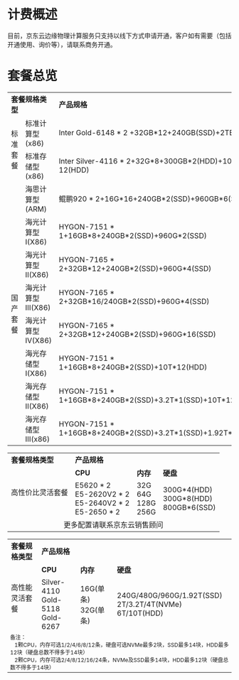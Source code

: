 # 计费概述

目前，京东云边缘物理计算服务只支持以线下方式申请开通，客户如有需要（包括开通使用、询价等），请联系商务开通。

# 套餐总览

<table>
    <tr>
        <td colspan="2"><B>套餐规格类型</B></td> 
        <td ><B>产品规格</B></td> 	
    </tr>
    <tr>   
        <td rowspan="2">标准套餐</td>
		<td >标准计算型(x86)</td>
		<td >Inter Gold-6148 * 2 +32GB*12+240GB(SSD)+2TB(SSD)</td>
    </tr>
	<tr>   
		<td >标准存储型(x86)</td>
		<td >Inter Silver-4116 * 2+32G*8+300GB*2(HDD)+10TB * 12(HDD)</td>
     </tr>
     <tr>   
	  <td rowspan="8">国产套餐</td>
		<td >海思计算型(ARM)</td>
		<td >鲲鹏920 * 2+16G*16+240GB*2(SSD)+960GB*6(SSD)</td>
    </tr>
	<tr>   
		<td >海光计算型 I(X86)</td>
		<td >HYGON-7151 * 1+16GB*8+240GB*2(SSD)+960G*2(SSD)</td>
    </tr>
		<tr>   
		<td >海光计算型 II(X86)</td>
		<td >HYGON-7165 * 2+32GB*12+240GB*2(SSD)+960G*4(SSD)</td>
    </tr>
		<tr>   
		<td >海光计算型 III(X86)</td>
		<td >HYGON-7165 * 2+32GB*16/240GB*2(SSD)+960G*4(SSD)</td>
    </tr>
		<tr>   
		<td >海光计算型 IV(X86)</td>
		<td >HYGON-7165 * 2+32GB*12+240GB*2(SSD)+960G*16(SSD)</td>
    </tr>
		<tr>   
		<td >海光存储型 I(X86)</td>
		<td >HYGON-7151 * 1+16GB*8+240GB*2(SSD)+10T*12(HDD)</td>
    </tr>
		<tr>   
		<td >海光存储型 II(X86)</td>
		<td >HYGON-7151 * 1+16GB*8+240GB*2(SSD)+3.2T*1(SSD)+10T*12(HDD)</td>
    </tr>
		<tr>   
		<td >海光存储型 III(x86)</td>
		<td >HYGON-7151 * 1+16GB*8+240GB*2(SSD)+3.2T*1(SSD)+1.92T*16(HDD)</td>
    </tr>	
</table>


<table>
    <tr>
        <td colspan="1"><B>套餐规格类型</B></td> 
        <td colspan="3"><B>产品规格</B></td> 	
    </tr>
    <tr>   
        <td rowspan="2">高性价比灵活套餐</td>
		<td ><B>CPU</B></td>
	        <td ><B>内存</B></td>
	        <td ><B>硬盘</B></td>
    </tr>
	<tr>   
		<td >E5620 * 2<br>
		E5-2620V2 * 2<br>
		E5-2640V2 * 2<br>
		E5-2650 * 2</td>
		<td >32G<br>
		64G<br>
		128G<br>
		256G</td>
		<td >300G*4(HDD)<br>
		300G*8(HDD)<br>
		800GB*6(SSD)</td>
     </tr>
     <tr>
	<td colspan="4"  align="center">更多配置请联系京东云销售顾问</td> 	
    </tr>
</table>


<table>
    <tr>
        <td colspan="1"><B>套餐规格类型</B></td> 
        <td colspan="3"><B>产品规格</B></td> 	
    </tr>
    <tr>   
        <td rowspan="2">高性能灵活套餐</td>
		<td ><B>CPU</B></td>
	        <td ><B>内存</B></td>
	        <td ><B>硬盘</B></td>
    </tr>
	<tr>   
		<td > Silver-4110<br>
		Gold-5118<br>
		Gold-6267</td>
		<td >16G(单条)<br>
		32G(单条)</td>
		<td >240G/480G/960G/1.92T(SSD)<br>
		2T/3.2T/4T(NVMe)<br>
		6T/10T(HDD)</td>
     </tr>
    <tr style="font-size:12px;">
	<td colspan="4">备注：<br> 
&nbsp; &nbsp;1颗CPU，内存可选1/2/4/6/8/12条，硬盘可选NVMe最多2块，SSD最多14块，HDD最多12块（硬盘总数不得多于14块）<br> 
&nbsp; &nbsp;2颗CPU，内存可选2/4/8/12/16/24条，NVMe及SSD最多14块，HDD最多12块（硬盘总数不得多于14块）</td> 	
    </tr>
    
</table>
